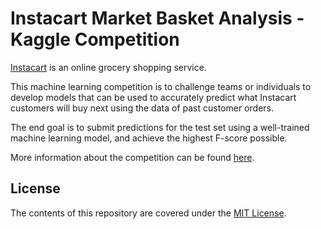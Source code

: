 # Instacart Market Basket Analysis - Kaggle Competition

[Instacart](https://www.instacart.com/) is an online grocery shopping service.

This machine learning competition is to challenge teams or individuals to develop models that can be used to accurately predict what Instacart customers will buy next using the data of past customer orders.

The end goal is to submit predictions for the test set using a well-trained machine learning model, and achieve the highest F-score possible.

More information about the competition can be found [here](https://www.kaggle.com/c/instacart-market-basket-analysis).

## License

The contents of this repository are covered under the [MIT License](LICENSE).
